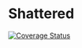 # Shattered

[![Coverage Status](https://coveralls.io/repos/github/brainsynder498/Shattered/badge.svg?branch=master)](https://coveralls.io/github/brainsynder498/Shattered?branch=master)
